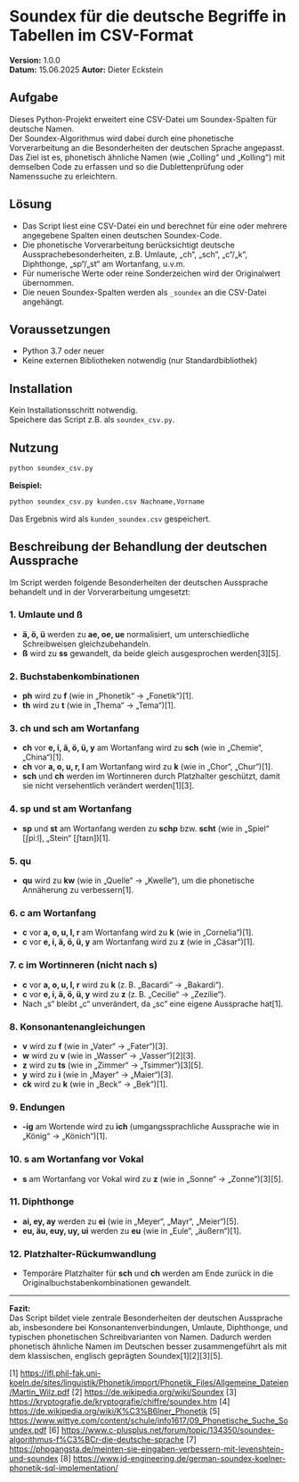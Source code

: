 # Soundex für die deutsche Begriffe in Tabellen im CSV-Format

**Version:** 1.0.0  
**Datum:** 15.06.2025
**Autor:** Dieter Eckstein

## Aufgabe

Dieses Python-Projekt erweitert eine CSV-Datei um Soundex-Spalten für deutsche Namen.  
Der Soundex-Algorithmus wird dabei durch eine phonetische Vorverarbeitung an die Besonderheiten der deutschen Sprache angepasst.  
Das Ziel ist es, phonetisch ähnliche Namen (wie „Colling“ und „Kolling“) mit demselben Code zu erfassen und so die Dublettenprüfung oder Namenssuche zu erleichtern.

## Lösung

- Das Script liest eine CSV-Datei ein und berechnet für eine oder mehrere angegebene Spalten einen deutschen Soundex-Code.
- Die phonetische Vorverarbeitung berücksichtigt deutsche Aussprachebesonderheiten, z.B. Umlaute, „ch“, „sch“, „c“/„k“, Diphthonge, „sp“/„st“ am Wortanfang, u.v.m.
- Für numerische Werte oder reine Sonderzeichen wird der Originalwert übernommen.
- Die neuen Soundex-Spalten werden als `_soundex` an die CSV-Datei angehängt.

## Voraussetzungen

- Python 3.7 oder neuer
- Keine externen Bibliotheken notwendig (nur Standardbibliothek)

## Installation

Kein Installationsschritt notwendig.  
Speichere das Script z.B. als `soundex_csv.py`.

## Nutzung

```bash
python soundex_csv.py  
```

**Beispiel:**
```bash
python soundex_csv.py kunden.csv Nachname,Vorname
```
Das Ergebnis wird als `kunden_soundex.csv` gespeichert.

## Beschreibung der Behandlung der deutschen Aussprache
Im Script werden folgende Besonderheiten der deutschen Aussprache behandelt und in der Vorverarbeitung umgesetzt:

### 1. **Umlaute und ß**
- **ä, ö, ü** werden zu **ae, oe, ue** normalisiert, um unterschiedliche Schreibweisen gleichzubehandeln.
- **ß** wird zu **ss** gewandelt, da beide gleich ausgesprochen werden[3][5].

### 2. **Buchstabenkombinationen**
- **ph** wird zu **f** (wie in „Phonetik“ → „Fonetik“)[1].
- **th** wird zu **t** (wie in „Thema“ → „Tema“)[1].

### 3. **ch und sch am Wortanfang**
- **ch** vor **e, i, ä, ö, ü, y** am Wortanfang wird zu **sch** (wie in „Chemie“, „China“)[1].
- **ch** vor **a, o, u, r, l** am Wortanfang wird zu **k** (wie in „Chor“, „Chur“)[1].
- **sch** und **ch** werden im Wortinneren durch Platzhalter geschützt, damit sie nicht versehentlich verändert werden[1][3].

### 4. **sp und st am Wortanfang**
- **sp** und **st** am Wortanfang werden zu **schp** bzw. **scht** (wie in „Spiel“ [ʃpiːl], „Stein“ [ʃtaɪn])[1].

### 5. **qu**
- **qu** wird zu **kw** (wie in „Quelle“ → „Kwelle“), um die phonetische Annäherung zu verbessern[1].

### 6. **c am Wortanfang**
- **c** vor **a, o, u, l, r** am Wortanfang wird zu **k** (wie in „Cornelia“)[1].
- **c** vor **e, i, ä, ö, ü, y** am Wortanfang wird zu **z** (wie in „Cäsar“)[1].

### 7. **c im Wortinneren (nicht nach s)**
- **c** vor **a, o, u, l, r** wird zu **k** (z. B. „Bacardi“ → „Bakardi“).
- **c** vor **e, i, ä, ö, ü, y** wird zu **z** (z. B. „Cecilie“ → „Zezilie“).
- Nach „s“ bleibt „c“ unverändert, da „sc“ eine eigene Aussprache hat[1].

### 8. **Konsonantenangleichungen**
- **v** wird zu **f** (wie in „Vater“ → „Fater“)[3].
- **w** wird zu **v** (wie in „Wasser“ → „Vasser“)[2][3].
- **z** wird zu **ts** (wie in „Zimmer“ → „Tsimmer“)[3][5].
- **y** wird zu **i** (wie in „Mayer“ → „Maier“)[3].
- **ck** wird zu **k** (wie in „Beck“ → „Bek“)[1].

### 9. **Endungen**
- **-ig** am Wortende wird zu **ich** (umgangssprachliche Aussprache wie in „König“ → „Könich“)[1].

### 10. **s am Wortanfang vor Vokal**
- **s** am Wortanfang vor Vokal wird zu **z** (wie in „Sonne“ → „Zonne“)[3][5].

### 11. **Diphthonge**
- **ai, ey, ay** werden zu **ei** (wie in „Meyer“, „Mayr“, „Meier“)[5].
- **eu, äu, euy, uy, ui** werden zu **eu** (wie in „Eule“, „äußern“)[1].

### 12. **Platzhalter-Rückumwandlung**
- Temporäre Platzhalter für **sch** und **ch** werden am Ende zurück in die Originalbuchstabenkombinationen gewandelt.

---

**Fazit:**  
Das Script bildet viele zentrale Besonderheiten der deutschen Aussprache ab, insbesondere bei Konsonantenverbindungen, Umlaute, Diphthonge, und typischen phonetischen Schreibvarianten von Namen. Dadurch werden phonetisch ähnliche Namen im Deutschen besser zusammengeführt als mit dem klassischen, englisch geprägten Soundex[1][2][3][5].

[1] https://ifl.phil-fak.uni-koeln.de/sites/linguistik/Phonetik/import/Phonetik_Files/Allgemeine_Dateien/Martin_Wilz.pdf
[2] https://de.wikipedia.org/wiki/Soundex
[3] https://kryptografie.de/kryptografie/chiffre/soundex.htm
[4] https://de.wikipedia.org/wiki/K%C3%B6lner_Phonetik
[5] https://www.wittye.com/content/schule/info1617/09_Phonetische_Suche_Soundex.pdf
[6] https://www.c-plusplus.net/forum/topic/134350/soundex-algorithmus-f%C3%BCr-die-deutsche-sprache
[7] https://phpgangsta.de/meinten-sie-eingaben-verbessern-mit-levenshtein-und-soundex
[8] https://www.jd-engineering.de/german-soundex-koelner-phonetik-sql-implementation/
